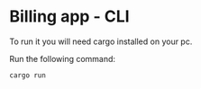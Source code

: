 # Billing app - CLI

To run it you will need cargo installed on your pc. 

Run the following command: 

``cargo run``
